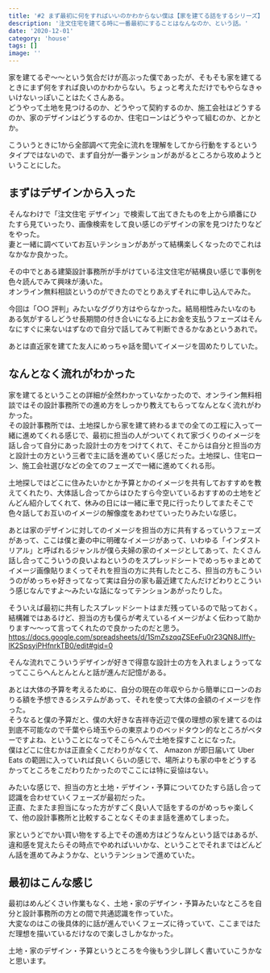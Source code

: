 ```yaml
---
title: '#2 まず最初に何をすればいいのかわからない僕は【家を建てる話をするシリーズ】'
description: '注文住宅を建てる時に一番最初にすることはなんなのか、という話。'
date: '2020-12-01'
category: 'house'
tags: []
image: ''
---
```


家を建てるぞ～～という気合だけが高ぶった僕であったが、そもそも家を建てるときにまず何をすれば良いのかわからない。ちょっと考えただけでもやらなきゃいけないっぽいことはたくさんある。  
どうやって土地を見つけるのか、どうやって契約するのか、施工会社はどうするのか、家のデザインはどうするのか、住宅ローンはどうやって組むのか、とかとか。

こういうときに1から全部調べて完全に流れを理解をしてから行動をするというタイプではないので、まず自分が一番テンションがあがるところから攻めようということにした。

## まずはデザインから入った

そんなわけで「注文住宅 デザイン」で検索して出てきたものを上から順番にひたすら見ていったり、画像検索をして良い感じのデザインの家を見つけたりなどをやった。  
妻と一緒に調べていてお互いテンションがあがって結構楽しくなったのでこれはなかなか良かった。

その中でとある建築設計事務所が手がけている注文住宅が結構良い感じで事例を色々読んでみて興味が湧いた。  
オンライン無料相談というのができたのでとりあえずそれに申し込んでみた。

今回は「○○ 評判」みたいなググり方はやらなかった。結局相性みたいなのもある気がするしどうせ長期間の付き合いになる上にお金を支払うフェーズはそんなにすぐに来ないはずなので自分で話してみて判断できるかなあというあれで。

あとは直近家を建てた友人にめっちゃ話を聞いてイメージを固めたりしていた。

## なんとなく流れがわかった

家を建てるということの詳細が全然わかっていなかったので、オンライン無料相談ではその設計事務所での進め方をしっかり教えてもらってなんとなく流れがわかった。  
その設計事務所では、土地探しから家を建て終わるまでの全ての工程に入って一緒に進めてくれる感じで、最初に担当の人がついてくれて家づくりのイメージを話し合って自分にあった設計士の方をつけてくれて、そこからは自分と担当の方と設計士の方という三者で主に話を進めていく感じだった。土地探し、住宅ローン、施工会社選びなどの全てのフェーズで一緒に進めてくれる形。

土地探しではどこに住みたいかとか予算とかのイメージを共有しておすすめを教えてくれたり、大体話し合ってからはひたすら今空いているおすすめの土地をどんどん紹介してくれて、休みの日には一緒に車で見に行ったりしてまたそこで色々話してお互いのイメージの解像度をあわせていったりみたいな感じ。

あとは家のデザインに対してのイメージを担当の方に共有するっていうフェーズがあって、ここは僕と妻の中に明確なイメージがあって、いわゆる「インダストリアル」と呼ばれるジャンルが僕ら夫婦の家のイメージとしてあって、たくさん話し合ってこういうの良いよねというのをスプレッドシートでめっちゃまとめてイメージ画像貼りまくってそれを担当の方に共有したところ、担当の方もこういうのがめっちゃ好きってなって実は自分の家も最近建てたんだけどわりとこういう感じなんですよ～みたいな話になってテンションあがったりした。

そういえば最初に共有したスプレッドシートはまだ残っているので貼っておく。結構雑ではあるけど、担当の方も僕らが考えているイメージがよく伝わって助かります～～って言ってくれたので良かったのだと思う。
https://docs.google.com/spreadsheets/d/1SmZszqqZSEeFu0r23QN8JIffy-lK2SpsyiPHfnrkTB0/edit#gid=0

そんな流れでこういうデザインが好きで得意な設計士の方を入れましょうってなってここらへんとんとんと話が進んだ記憶がある。

あとは大体の予算を考えるために、自分の現在の年収やらから簡単にローンのおりる額を予想できるシステムがあって、それを使って大体の金額のイメージを作った。  
そうなると僕の予算だと、僕の大好きな吉祥寺近辺で僕の理想の家を建てるのは到底不可能なので千葉やら埼玉やらの東京よりのベッドタウン的なところがベターですよね、ということになってそこらへんで土地を探すことになった。  
僕はどこに住むかは正直全くこだわりがなくて、 Amazon が即日届いて Uber Eats の範囲に入っていれば良いくらいの感じで、場所よりも家の中をどうするかってところをこだわりたかったのでここには特に妥協はない。

みたいな感じで、担当の方と土地・デザイン・予算についてひたすら話し合って認識を合わせていくフェーズが最初だった。  
正直、たまたま担当になった方がすごく良い人で話をするのがめっちゃ楽しくて、他の設計事務所と比較することなくそのまま話を進めてしまった。

家というどでかい買い物をする上でその進め方はどうなんという話ではあるが、違和感を覚えたらその時点でやめればいいかな、ということでそれまではどんどん話を進めてみようかな、というテンションで進めていた。

## 最初はこんな感じ

最初はめんどくさい作業もなく、土地・家のデザイン・予算みたいなところを自分と設計事務所の方との間で共通認識を作っていた。  
大変なのはこの後具体的に話が進んでいくフェーズに待っていて、ここまではただ理想を描いているだけなので楽しさしかなかった。

土地・家のデザイン・予算というところを今後もう少し詳しく書いていこうかなと思います。
